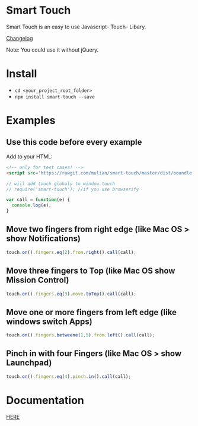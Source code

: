 # Smart Touch
Smart Touch is an easy to use Javascript- Touch- Libary.

[Changelog](https://github.com/mulian/smart-touch/blob/master/CHANGELOG.md)

Note: You could use it without jQuery.

# Install
* `cd <your_project_root_folder>`
* `npm install smart-touch --save`

# Examples

## Use this code before every example
Add to your HTML:
```html
<!-- only for test cases! -->
<script src='https://rawgit.com/mulian/smart-touch/master/dist/boundle.js' language='javascript' type='text/javascript' />
```
```javascript
// will add touch globaly to window.touch
// require('smart-touch'); //if you use browserify

var call = function(e) {
  console.log(e);
}
```

## Move two fingers from right edge (like Mac OS > show Notifications)
```javascript
touch.on().fingers.eq(2).from.right().call(call);
```

## Move three fingers to Top (like Mac OS show Mission Control)
```javascript
touch.on().fingers.eq(3).move.toTop().call(call);
```

## Move one or more fingers from left edge (like windows switch Apps)
```javascript
touch.on().fingers.betweene(1,5).from.left().call(call);
```
## Pinch in with four Fingers (like Mac OS > show Launchpad)
```javascript
touch.on().fingers.eq(4).pinch.in().call(call);
```

# Documentation

[HERE](https://github.com/mulian/smart-touch/blob/master/DOCUMENTATION.md)
